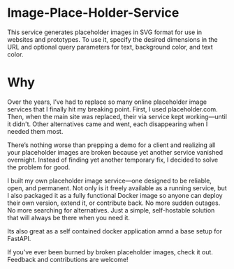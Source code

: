 # Image-Place-Holder-Service
This service generates placeholder images in SVG format for use in websites and prototypes. To use it, specify the desired dimensions in the URL and optional query parameters for text, background color, and text color.

# Why
Over the years, I’ve had to replace so many online placeholder image services that I finally hit my breaking point. First, I used placeholder.com. Then, when the main site was replaced, their via service kept working—until it didn't. Other alternatives came and went, each disappearing when I needed them most.

There’s nothing worse than prepping a demo for a client and realizing all your placeholder images are broken because yet another service vanished overnight. Instead of finding yet another temporary fix, I decided to solve the problem for good.

I built my own placeholder image service—one designed to be reliable, open, and permanent. Not only is it freely available as a running service, but I also packaged it as a fully functional Docker image so anyone can deploy their own version, extend it, or contribute back. No more sudden outages. No more searching for alternatives. Just a simple, self-hostable solution that will always be there when you need it.

Its also great as a self contained docker application amnd a base setup for FastAPI.

If you’ve ever been burned by broken placeholder images, check it out. Feedback and contributions are welcome!
